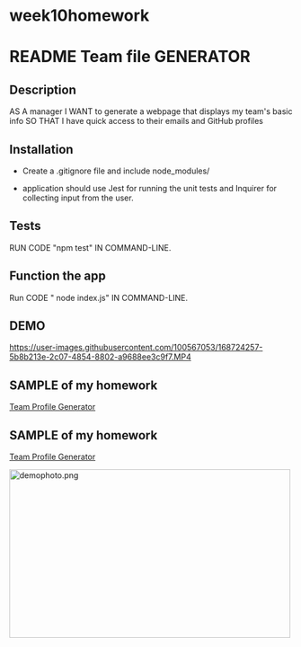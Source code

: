 # week10homework

# README Team file GENERATOR

## Description

AS A manager
I WANT to generate a webpage that displays my team's basic info
SO THAT I have quick access to their emails and GitHub profiles


 ## Installation

* Create a .gitignore file and include node_modules/ 

* application should use Jest for running the unit tests and Inquirer for collecting input from the user. 



 ## Tests
  
  RUN CODE "npm test" IN COMMAND-LINE.

 ## Function the app

  Run CODE " node index.js" IN COMMAND-LINE.
 
 ## DEMO

https://user-images.githubusercontent.com/100567053/168724257-5b8b213e-2c07-4854-8802-a9688ee3c9f7.MP4

## SAMPLE of my homework

[Team Profile Generator](https://elsa5152.github.io/week10homework/output/team.html)




## SAMPLE of my homework

[Team Profile Generator](https://elsa5152.github.io/week9-homework/ExampleREADME.md)

<image src="ass/image/demophoto.png" alt="demophoto.png" width="500" height="300">